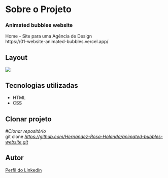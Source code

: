 <div>
  <h1>Sobre o Projeto</h1>

  <h3>Animated bubbles website</h3> 
  <p>
    Home - Site para uma Agência de Design <br>
    https://01-website-animated-bubbles.vercel.app/</br>
  </p>
<h2>Layout</h2>
  <p>
    <img src="https://user-images.githubusercontent.com/82759865/139170033-f61700f8-9dd6-4501-9607-a1ff1694706b.gif"/>
  </p>

<h2>Tecnologias utilizadas</h2>

<ul>
  <li>HTML
  <li>CSS

</ul>

<h2>Clonar projeto</h2>

<i>#Clonar repositório</i></br>
  git clone <i>https://github.com/Hernandez-Rosa-Holanda/animated-bubbles-website.git</i>

<h2>Autor</h2> 
<p>
<a href="https://www.linkedin.com/in/hernandez-rosa-de-holanda/">Perfil do Linkedin</a>
</p>
</div> 

